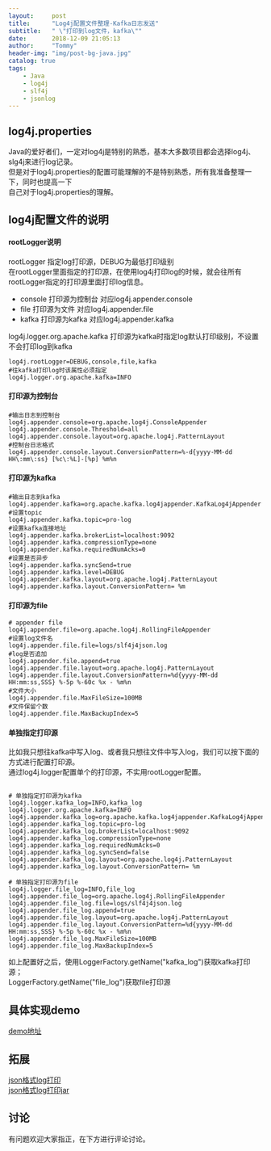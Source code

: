 ```yaml
---
layout:     post
title:      "Log4j配置文件整理-Kafka日志发送"
subtitle:   " \"打印到log文件，kafka\""
date:       2018-12-09 21:05:13
author:     "Tommy"
header-img: "img/post-bg-java.jpg"
catalog: true
tags:
    - Java
    - log4j
    - slf4j 
    - jsonlog
---
```


## log4j.properties
Java的爱好者们，一定对log4j是特别的熟悉，基本大多数项目都会选择log4j、slg4j来进行log记录。<br/>
但是对于log4j.properties的配置可能理解的不是特别熟悉，所有我准备整理一下，同时也提高一下<br/>
自己对于log4j.properties的理解。

## log4j配置文件的说明
#### rootLogger说明

rootLogger 指定log打印源，DEBUG为最低打印级别<br/>
在rootLogger里面指定的打印源，在使用log4j打印log的时候，就会往所有rootLogger指定的打印源里面打印log信息。
- console 打印源为控制台 对应log4j.appender.console
- file 打印源为文件 对应log4j.appender.file
- kafka 打印源为kafka 对应log4j.appender.kafka

log4j.logger.org.apache.kafka 打印源为kafka时指定log默认打印级别，不设置不会打印log到kafka

``` properties
log4j.rootLogger=DEBUG,console,file,kafka
#往kafka打印log时该属性必须指定
log4j.logger.org.apache.kafka=INFO 
```

#### 打印源为控制台
``` properties
#输出日志到控制台
log4j.appender.console=org.apache.log4j.ConsoleAppender
log4j.appender.console.Threshold=all
log4j.appender.console.layout=org.apache.log4j.PatternLayout
#控制台日志格式
log4j.appender.console.layout.ConversionPattern=%-d{yyyy-MM-dd HH\:mm\:ss} [%c\:%L]-[%p] %m%n
```

#### 打印源为kafka
``` properties
#输出日志到kafka
log4j.appender.kafka=org.apache.kafka.log4jappender.KafkaLog4jAppender
#设置topic
log4j.appender.kafka.topic=pro-log
#设置kafka连接地址
log4j.appender.kafka.brokerList=localhost:9092
log4j.appender.kafka.compressionType=none
log4j.appender.kafka.requiredNumAcks=0
#设置是否异步
log4j.appender.kafka.syncSend=true
log4j.appender.kafka.level=DEBUG
log4j.appender.kafka.layout=org.apache.log4j.PatternLayout
log4j.appender.kafka.layout.ConversionPattern= %m
```

#### 打印源为file
``` properties
# appender file
log4j.appender.file=org.apache.log4j.RollingFileAppender
#设置log文件名
log4j.appender.file.file=logs/slf4j4json.log
#log是否追加
log4j.appender.file.append=true
log4j.appender.file.layout=org.apache.log4j.PatternLayout
log4j.appender.file.layout.ConversionPattern=%d{yyyy-MM-dd HH:mm:ss,SSS} %-5p %-60c %x - %m%n
#文件大小
log4j.appender.file.MaxFileSize=100MB
#文件保留个数
log4j.appender.file.MaxBackupIndex=5
```

#### 单独指定打印源
比如我只想往kafka中写入log、或者我只想往文件中写入log，我们可以按下面的方式进行配置打印源。<br/>
通过log4j.logger配置单个的打印源，不实用rootLogger配置。

``` properties

# 单独指定打印源为kafka
log4j.logger.kafka_log=INFO,kafka_log
log4j.logger.org.apache.kafka=INFO
log4j.appender.kafka_log=org.apache.kafka.log4jappender.KafkaLog4jAppender
log4j.appender.kafka_log.topic=pro-log
log4j.appender.kafka_log.brokerList=localhost:9092
log4j.appender.kafka_log.compressionType=none
log4j.appender.kafka_log.requiredNumAcks=0
log4j.appender.kafka_log.syncSend=false
log4j.appender.kafka_log.layout=org.apache.log4j.PatternLayout
log4j.appender.kafka_log.layout.ConversionPattern= %m

# 单独指定打印源为file
log4j.logger.file_log=INFO,file_log
log4j.appender.file_log=org.apache.log4j.RollingFileAppender
log4j.appender.file_log.file=logs/slf4j4json.log
log4j.appender.file_log.append=true
log4j.appender.file_log.layout=org.apache.log4j.PatternLayout
log4j.appender.file_log.layout.ConversionPattern=%d{yyyy-MM-dd HH:mm:ss,SSS} %-5p %-60c %x - %m%n
log4j.appender.file_log.MaxFileSize=100MB
log4j.appender.file_log.MaxBackupIndex=5

```
如上配置好之后，使用LoggerFactory.getName("kafka_log")获取kafka打印源； <br/>
LoggerFactory.getName("file_log")获取file打印源

## 具体实现demo
[demo地址](https://github.com/joyang1/log4j)

## 拓展
[json格式log打印](https://github.com/joyang1/slf4j4json)<br/>
[json格式log打印jar](http://blog.tommyyang.cn/2018/08/29/JsonLoggerForJava/)

## 讨论
有问题欢迎大家指正，在下方进行评论讨论。